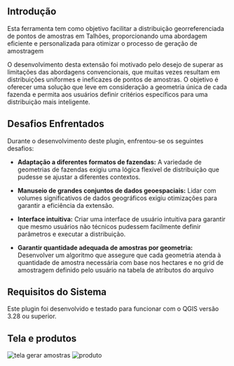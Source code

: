 ## Introdução

Esta ferramenta  tem como objetivo facilitar a distribuição georreferenciada de pontos de amostras em Talhões, proporcionando uma abordagem eficiente e personalizada para otimizar o processo de geração de amostragem


O desenvolvimento desta extensão foi motivado pelo desejo de superar as limitações das abordagens convencionais, que muitas vezes resultam em distribuições uniformes e ineficazes de pontos de amostras. O objetivo é oferecer uma solução que leve em consideração a geometria única de cada fazenda e permita aos usuários definir critérios específicos para uma distribuição mais inteligente.

## Desafios Enfrentados

Durante o desenvolvimento deste plugin, enfrentou-se os seguintes desafios:

- **Adaptação a diferentes formatos de fazendas:** A variedade de geometrias de fazendas exigiu uma lógica flexível de distribuição que pudesse se ajustar a diferentes contextos.

- **Manuseio de grandes conjuntos de dados geoespaciais:** Lidar com volumes significativos de dados geográficos exigiu otimizações para garantir a eficiência da extensão.

- **Interface intuitiva:** Criar uma interface de usuário intuitiva para garantir que mesmo usuários não técnicos pudessem facilmente definir parâmetros e executar a distribuição.

- **Garantir quantidade adequada de amostras por geometria:** Desenvolver um algoritmo que assegure que cada geometria atenda à quantidade de amostra necessária com base nos hectares e no grid de amostragem definido pelo usuário na tabela de atributos do arquivo

## Requisitos do Sistema

Este plugin foi desenvolvido e testado para funcionar com o QGIS versão 3.28 ou superior.

## Tela e produtos
![tela gerar amostras](https://github.com/SouzaVI/GERAR-AMOSTRAGEM/assets/98165012/8454c915-ec40-44bf-9f05-acf503f4c6f8)
![produto](https://github.com/SouzaVI/GERAR-AMOSTRAGEM/assets/98165012/0eb5439b-bd29-4a59-8bd9-3d92c82a1cfe)
